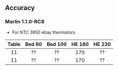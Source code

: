 ## Accuracy

### Marlin 1.1.0-RC8
* For NTC 3950 ebay thermistors

| Table | Bed 60 | Bed 100 | HE 180 | HE 230 |
| :---: | :---: | :---: |:---: | :---: |
| 11 | ?? | ?? | 170 | ?? |
| 11 | ?? | ?? | 170 | ?? |
<!--stackedit_data:
eyJoaXN0b3J5IjpbODY3NzY1MDM1XX0=
-->